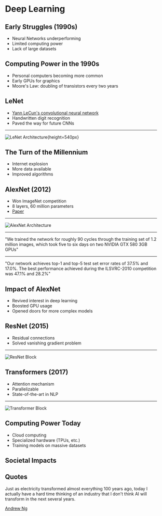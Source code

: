 # Deep Learning

## Early Struggles (1990s)

- Neural Networks underperforming
- Limited computing power
- Lack of large datasets

## Computing Power in the 1990s

- Personal computers becoming more common
- Early GPUs for graphics
- Moore's Law: doubling of transistors every two years

## LeNet

- [Yann LeCun's convolutional neural network](https://en.wikipedia.org/wiki/LeNet)
- Handwritten digit recognition
- Paved the way for future CNNs

---

![LeNet Architecture](https://upload.wikimedia.org/wikipedia/commons/3/35/LeNet-5_architecture.svg){height=540px}

## The Turn of the Millennium

- Internet explosion
- More data available
- Improved algorithms

## AlexNet (2012)

- Won ImageNet competition
- 8 layers, 60 million parameters
- [Paper](https://proceedings.neurips.cc/paper_files/paper/2012/file/c399862d3b9d6b76c8436e924a68c45b-Paper.pdf)

---

![AlexNet Architecture](https://upload.wikimedia.org/wikipedia/commons/a/a9/AlexNet_Original_block_diagram.svg)

---

"We trained the network for roughly 90 cycles through the training set of 1.2 million images, which took five to six days on two NVIDIA GTX 580 3GB GPUs"

---

"Our network achieves top-1 and top-5 test set error rates of 37.5% and 17.0%. The best performance achieved during the ILSVRC-2010 competition was 47.1% and 28.2%"

## Impact of AlexNet

- Revived interest in deep learning
- Boosted GPU usage
- Opened doors for more complex models

## ResNet (2015)

- Residual connections
- Solved vanishing gradient problem

---

![ResNet Block](https://upload.wikimedia.org/wikipedia/commons/thumb/b/ba/ResBlock.png/1024px-ResBlock.png)

## Transformers (2017)

- Attention mechanism
- Parallelizable
- State-of-the-art in NLP

---

![Transformer Block](https://upload.wikimedia.org/wikipedia/commons/thumb/3/34/Transformer%2C_full_architecture.png/456px-Transformer%2C_full_architecture.png)

## Computing Power Today

- Cloud computing
- Specialized hardware (TPUs, etc.)
- Training models on massive datasets

## Societal Impacts

## Quotes

Just as electricity transformed almost everything 100 years ago, today I actually have a hard time thinking of an industry that I don't think AI will transform in the next several years.

[Andrew Ng](https://www.gsb.stanford.edu/insights/andrew-ng-why-ai-new-electricity)
